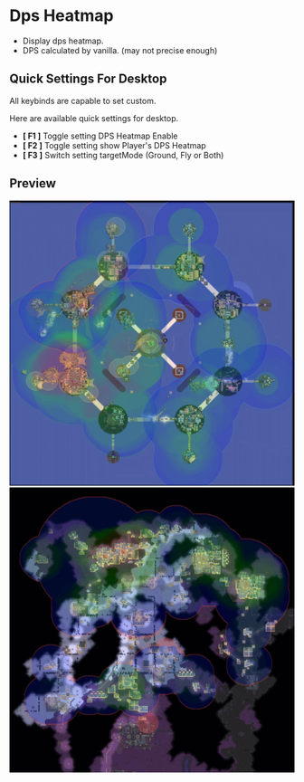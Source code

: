 # Dps Heatmap

* Display dps heatmap.
* DPS calculated by vanilla. (may not precise enough)

## Quick Settings For Desktop

All keybinds are capable to set custom.

Here are available quick settings for desktop.
* **[ F1 ]** Toggle setting DPS Heatmap Enable
* **[ F2 ]** Toggle setting show Player's DPS Heatmap
* **[ F3 ]** Switch setting targetMode (Ground, Fly or Both)

## Preview

![screenshot-1.webp](.github/assets/screenshot-1.webp)
![screenshot-2.webp](.github/assets/screenshot-2.webp)